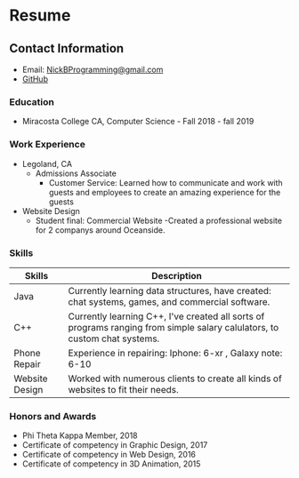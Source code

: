 # Resume

## Contact Information
- Email: [NickBProgramming@gmail.com](NickBProgramming@gmail.com;)
- [GitHub](https://github.com/NickBProgramming)

### Education
+ Miracosta College CA, Computer Science - Fall 2018 - fall 2019

### Work Experience
+ Legoland, CA
  - Admissions Associate
    * Customer Service: Learned how to communicate and work with guests and employees to create an amazing experience for the guests
+ Website Design
  - Student final: Commercial Website
    -Created a professional website for 2 companys around Oceanside.
    
### Skills
| Skills | Description |
 -------------- | ----------- 
 Java   | Currently learning data structures, have created: chat systems, games, and commercial software.
 C++    | Currently learning C++, I've created all sorts of programs ranging from simple salary calulators, to custom chat systems. 
 Phone Repair | Experience in repairing: Iphone: 6-xr , Galaxy note: 6-10 
 Website Design | Worked with numerous clients to create all kinds of websites to fit their needs. 

### Honors and Awards
- Phi Theta Kappa Member, 2018
- Certificate of competency in Graphic Design, 2017
- Certificate of competency in Web Design, 2016
- Certificate of competency in 3D Animation, 2015

